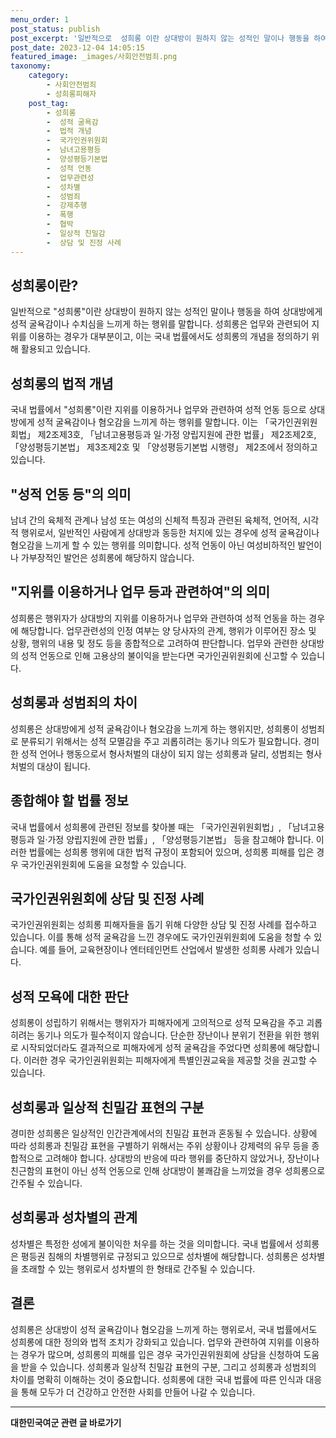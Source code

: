 ```yaml
---
menu_order: 1
post_status: publish
post_excerpt: '일반적으로  성희롱 이란 상대방이 원하지 않는 성적인 말이나 행동을 하여 상대방에게 성적 굴욕감이나 수치심을 느끼게 하는 행위를 말합니다. 성희롱은 업무와 관련되어 지위를 이용하는 경우가 대부분이고, 이는 국내 법률에서도 성희롱의 개념을 정의하기 위해 활용되고 있습니다.'
post_date: 2023-12-04 14:05:15
featured_image: _images/사회안전범죄.png
taxonomy:
    category:
        - 사회안전범죄
        - 성희롱피해자
    post_tag:
        - 성희롱
        -  성적 굴욕감
        -  법적 개념
        -  국가인권위원회
        -  남녀고용평등
        -  양성평등기본법
        -  성적 언동
        -  업무관련성
        -  성차별
        -  성범죄
        -  강제추행
        -  폭행
        -  협박
        -  일상적 친밀감
        -  상담 및 진정 사례
---
```



## 성희롱이란?
일반적으로 "성희롱"이란 상대방이 원하지 않는 성적인 말이나 행동을 하여 상대방에게 성적 굴욕감이나 수치심을 느끼게 하는 행위를 말합니다. 성희롱은 업무와 관련되어 지위를 이용하는 경우가 대부분이고, 이는 국내 법률에서도 성희롱의 개념을 정의하기 위해 활용되고 있습니다.

## 성희롱의 법적 개념
국내 법률에서 "성희롱"이란 지위를 이용하거나 업무와 관련하여 성적 언동 등으로 상대방에게 성적 굴욕감이나 혐오감을 느끼게 하는 행위를 말합니다. 이는 「국가인권위원회법」 제2조제3호, 「남녀고용평등과 일·가정 양립지원에 관한 법률」 제2조제2호, 「양성평등기본법」 제3조제2호 및 「양성평등기본법 시행령」 제2조에서 정의하고 있습니다.

## "성적 언동 등"의 의미
남녀 간의 육체적 관계나 남성 또는 여성의 신체적 특징과 관련된 육체적, 언어적, 시각적 행위로서, 일반적인 사람에게 상대방과 동등한 처지에 있는 경우에 성적 굴욕감이나 혐오감을 느끼게 할 수 있는 행위를 의미합니다. 성적 언동이 아닌 여성비하적인 발언이나 가부장적인 발언은 성희롱에 해당하지 않습니다.

## "지위를 이용하거나 업무 등과 관련하여"의 의미
성희롱은 행위자가 상대방의 지위를 이용하거나 업무와 관련하여 성적 언동을 하는 경우에 해당합니다. 업무관련성의 인정 여부는 양 당사자의 관계, 행위가 이루어진 장소 및 상황, 행위의 내용 및 정도 등을 종합적으로 고려하여 판단합니다. 업무와 관련한 상대방의 성적 언동으로 인해 고용상의 불이익을 받는다면 국가인권위원회에 신고할 수 있습니다.

## 성희롱과 성범죄의 차이
성희롱은 상대방에게 성적 굴욕감이나 혐오감을 느끼게 하는 행위지만, 성희롱이 성범죄로 분류되기 위해서는 성적 모멸감을 주고 괴롭히려는 동기나 의도가 필요합니다. 경미한 성적 언어나 행동으로서 형사처벌의 대상이 되지 않는 성희롱과 달리, 성범죄는 형사처벌의 대상이 됩니다.

## 종합해야 할 법률 정보
국내 법률에서 성희롱에 관련된 정보를 찾아볼 때는 「국가인권위원회법」, 「남녀고용평등과 일·가정 양립지원에 관한 법률」, 「양성평등기본법」 등을 참고해야 합니다. 이러한 법률에는 성희롱 행위에 대한 법적 규정이 포함되어 있으며, 성희롱 피해를 입은 경우 국가인권위원회에 도움을 요청할 수 있습니다.

## 국가인권위원회에 상담 및 진정 사례
국가인권위원회는 성희롱 피해자들을 돕기 위해 다양한 상담 및 진정 사례를 접수하고 있습니다. 이를 통해 성적 굴욕감을 느낀 경우에도 국가인권위원회에 도움을 청할 수 있습니다. 예를 들어, 교육현장이나 엔터테인먼트 산업에서 발생한 성희롱 사례가 있습니다.

## 성적 모욕에 대한 판단
성희롱이 성립하기 위해서는 행위자가 피해자에게 고의적으로 성적 모욕감을 주고 괴롭히려는 동기나 의도가 필수적이지 않습니다. 단순한 장난이나 분위기 전환을 위한 행위로 시작되었더라도 결과적으로 피해자에게 성적 굴욕감을 주었다면 성희롱에 해당합니다. 이러한 경우 국가인권위원회는 피해자에게 특별인권교육을 제공할 것을 권고할 수 있습니다.

## 성희롱과 일상적 친밀감 표현의 구분
경미한 성희롱은 일상적인 인간관계에서의 친밀감 표현과 혼동될 수 있습니다. 상황에 따라 성희롱과 친밀감 표현을 구별하기 위해서는 주위 상황이나 강제력의 유무 등을 종합적으로 고려해야 합니다. 상대방의 반응에 따라 행위를 중단하지 않았거나, 장난이나 친근함의 표현이 아닌 성적 언동으로 인해 상대방이 불쾌감을 느끼었을 경우 성희롱으로 간주될 수 있습니다.

## 성희롱과 성차별의 관계
성차별은 특정한 성에게 불이익한 처우를 하는 것을 의미합니다. 국내 법률에서 성희롱은 평등권 침해의 차별행위로 규정되고 있으므로 성차별에 해당합니다.
성희롱은 성차별을 초래할 수 있는 행위로서 성차별의 한 형태로 간주될 수 있습니다.

## 결론
성희롱은 상대방이 성적 굴욕감이나 혐오감을 느끼게 하는 행위로서, 국내 법률에서도 성희롱에 대한 정의와 법적 조치가 강화되고 있습니다. 업무와 관련하여 지위를 이용하는 경우가 많으며, 성희롱의 피해를 입은 경우 국가인권위원회에 상담을 신청하여 도움을 받을 수 있습니다. 성희롱과 일상적 친밀감 표현의 구분, 그리고 성희롱과 성범죄의 차이를 명확히 이해하는 것이 중요합니다. 성희롱에 대한 국내 법률에 따른 인식과 대응을 통해 모두가 더 건강하고 안전한 사회를 만들어 나갈 수 있습니다.
<!-- wp:separator -->
<hr class="wp-block-separator has-alpha-channel-opacity"/>
<!-- /wp:separator -->

<!-- wp:group {"backgroundColor":"base","layout":{"type":"constrained"}} -->
<div class="wp-block-group has-base-background-color has-background"><!-- wp:paragraph {"align":"center","fontSize":"medium"} -->
<p class="has-text-align-center has-large-font-size"><strong>대한민국여군 관련 글 바로가기</strong></p>
<!-- /wp:paragraph -->


<!-- wp:latest-posts
{"categories":[{"id":7224,"count":19,"description":"","link":"https://uknowlaw.com/category/%eb%8c%80%ed%95%9c%eb%af%bc%ea%b5%ad%ec%97%ac%ea%b5%b0/","name":"대한민국여군","slug":"대한민국여군","taxonomy":"category","parent":0,"meta":[],"_links":{"self":[{"href":"https://uknowlaw.com/wp-json/wp/v2/categories/7224"}],"collection":[{"href":"https://uknowlaw.com/wp-json/wp/v2/categories"}],"about":[{"href":"https://uknowlaw.com/wp-json/wp/v2/taxonomies/category"}],"wp:post_type":[{"href":"https://uknowlaw.com/wp-json/wp/v2/posts?categories=7224"}],"curies":[{"name":"wp","href":"https://api.w.org/{rel}","templated":true}]}}],"postsToShow":100,"excerptLength":28,"postLayout":"grid","columns":2,"featuredImageAlign":"left","featuredImageSizeSlug":"large","fontSize":"small"} /--></div>
<!-- /wp:group -->